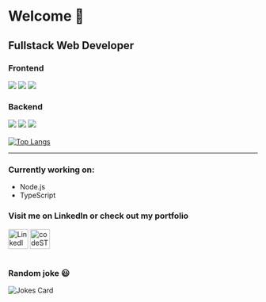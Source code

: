 # Welcome :wave:
## Fullstack Web Developer 

### Frontend
![](https://img.shields.io/badge/HTML5%26CSS3-blue) ![](https://img.shields.io/badge/-JavaScript-green) ![](https://img.shields.io/badge/-React.js-9cf)

### Backend
 ![](https://img.shields.io/badge/-Node.js-success) ![](https://img.shields.io/badge/-.NET%20Core-blueviolet) ![](https://img.shields.io/badge/-Firebase-orange)
<br/><br/>
[![Top Langs](https://github-readme-stats.vercel.app/api/top-langs/?username=Kristina-11&layout=compact&theme=vue)](https://github.com/anuraghazra/github-readme-stats)

<hr />

### Currently working on: 
<ul>
 <li>Node.js</li>
 <li>TypeScript</li>
</ul>

[linkedin]:https://www.linkedin.com/in/kristina91jovanovic11/
[resume]:https://kristina-11.github.io/Resume/

### Visit me on LinkedIn or check out my portfolio 
[<img align="center" alt="LinkedIn" width="40px" src="https://logospng.org/download/linkedin/logo-linkedin-icon-2048.png" />][linkedin]
[<img align="center" alt="codeSTACKr | Resume" width="40px" src="https://external-content.duckduckgo.com/iu/?u=https%3A%2F%2Fresume-evolution.com%2Fwp-content%2Fuploads%2F2016%2F04%2FResume-Icon.png&f=1&nofb=1" />][resume]

#
### Random joke 😃
![Jokes Card](https://readme-jokes.vercel.app/api)
